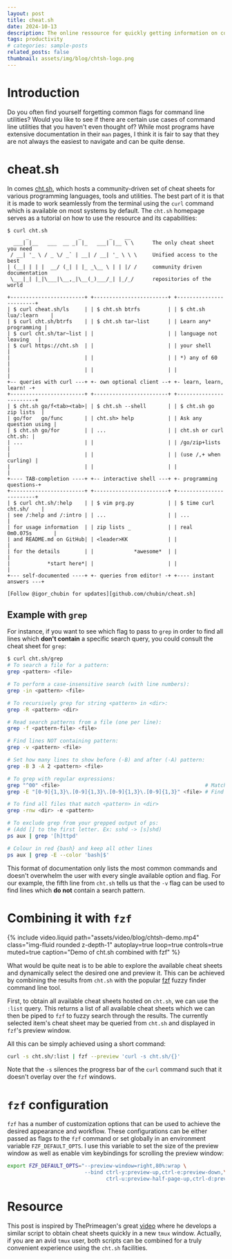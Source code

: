 ```yaml
---
layout: post
title: cheat.sh
date: 2024-10-13
description: The online ressource for quickly getting information on core utilities and languages from anywhere
tags: productivity
# categories: sample-posts
related_posts: false
thumbnail: assets/img/blog/chtsh-logo.png
---
```


# Introduction

Do you often find yourself forgetting common flags for command line utilities?
Would you like to see if there are certain use cases of command line utilities that you haven't even thought of?
While most programs have extensive documentation in their `man` pages, I think it is fair to say that they are not always the easiest to navigate and can be quite dense.

# cheat.sh

In comes [cht.sh](https://www.cht.sh), which hosts a community-driven set of cheat sheets for various programming languages, tools and utilities.
The best part of it is that it is made to work seamlessly from the terminal using the `curl` command which is available on most systems by default.
The `cht.sh` homepage serves as a tutorial on how to use the resource and its capabilities:

```text
$ curl cht.sh
      _                _         _    __
  ___| |__   ___  __ _| |_   ___| |__ \ \      The only cheat sheet you need
 / __| '_ \ / _ \/ _` | __| / __| '_ \ \ \     Unified access to the best
| (__| | | |  __/ (_| | |_ _\__ \ | | |/ /     community driven documentation
 \___|_| |_|\___|\__,_|\__(_)___/_| |_/_/      repositories of the world

+------------------------+ +------------------------+ +------------------------+
| $ curl cheat.sh/ls     | | $ cht.sh btrfs         | | $ cht.sh lua/:learn    |
| $ curl cht.sh/btrfs    | | $ cht.sh tar~list      | | Learn any* programming |
| $ curl cht.sh/tar~list | |                        | | language not leaving   |
| $ curl https://cht.sh  | |                        | | your shell             |
|                        | |                        | | *) any of 60           |
|                        | |                        | |                        |
+-- queries with curl ---+ +- own optional client --+ +- learn, learn, learn! -+
+------------------------+ +------------------------+ +------------------------+
| $ cht.sh go/f<tab><tab>| | $ cht.sh --shell       | | $ cht.sh go zip lists  |
| go/for   go/func       | | cht.sh> help           | | Ask any question using |
| $ cht.sh go/for        | | ...                    | | cht.sh or curl cht.sh: |
| ...                    | |                        | | /go/zip+lists          |
|                        | |                        | | (use /,+ when curling) |
|                        | |                        | |                        |
+---- TAB-completion ----+ +-- interactive shell ---+ +- programming questions-+
+------------------------+ +------------------------+ +------------------------+
| $ curl cht.sh/:help    | | $ vim prg.py           | | $ time curl cht.sh/    |
| see /:help and /:intro | | ...                    | | ...                    |
| for usage information  | | zip lists _            | | real    0m0.075s       |
| and README.md on GitHub| | <leader>KK             | |                        |
| for the details        | |             *awesome*  | |                        |
|            *start here*| |                        | |                        |
+--- self-documented ----+ +- queries from editor! -+ +---- instant answers ---+

[Follow @igor_chubin for updates][github.com/chubin/cheat.sh]
```

## Example with `grep`

For instance, if you want to see which flag to pass to `grep` in order to find all lines which **don't contain** a specific search query, you could consult the cheat sheet for `grep`:

```bash
$ curl cht.sh/grep
# To search a file for a pattern:
grep <pattern> <file>

# To perform a case-insensitive search (with line numbers):
grep -in <pattern> <file>

# To recursively grep for string <pattern> in <dir>:
grep -R <pattern> <dir>

# Read search patterns from a file (one per line):
grep -f <pattern-file> <file>

# Find lines NOT containing pattern:
grep -v <pattern> <file>

# Set how many lines to show before (-B) and after (-A) pattern:
grep -B 3 -A 2 <pattern> <file>

# To grep with regular expressions:
grep "^00" <file>                                               # Match lines starting with 00
grep -E "[0-9]{1,3}\.[0-9]{1,3}\.[0-9]{1,3}\.[0-9]{1,3}" <file> # Find IP add

# To find all files that match <pattern> in <dir>
grep -rnw <dir> -e <pattern>

# To exclude grep from your grepped output of ps:
# (Add [] to the first letter. Ex: sshd -> [s]shd)
ps aux | grep '[h]ttpd'

# Colour in red {bash} and keep all other lines
ps aux | grep -E --color 'bash|$'
```

This format of documentation only lists the most common commands and doesn't overwhelm the user with every single available option and flag.
For our example, the fifth line from `cht.sh` tells us that the `-v` flag can be used to find lines which **do not** contain a search pattern.

# Combining it with `fzf`

{% include video.liquid path="assets/video/blog/chtsh-demo.mp4" class="img-fluid rounded z-depth-1" autoplay=true loop=true controls=true muted=true caption="Demo of cht.sh combined with fzf" %}

What would be quite neat is to be able to explore the available cheat sheets and dynamically select the desired one and preview it.
This can be achieved by combining the results from `cht.sh` with the popular [fzf](https://github.com/junegunn/fzf) fuzzy finder command line tool.

First, to obtain all available cheat sheets hosted on `cht.sh`, we can use the `:list` query.
This returns a list of all available cheat sheets which we can then be piped to `fzf` to fuzzy search through the results.
The currently selected item's cheat sheet may be queried from `cht.sh` and displayed in `fzf`'s preview window.

All this can be simply achieved using a short command:

```bash
curl -s cht.sh/:list | fzf --preview 'curl -s cht.sh/{}'
```

Note that the `-s` silences the progress bar of the `curl` command such that it doesn't overlay over the `fzf` windows.

# `fzf` configuration

`fzf` has a number of customization options that can be used to achieve the desired appearance and workflow.
These configurations can be either passed as flags to the `fzf` command or set globally in an environment variable `FZF_DEFAULT_OPTS`.
I use this variable to set the size of the preview window as well as enable vim keybindings for scrolling the preview window:

```sh
export FZF_DEFAULT_OPTS="--preview-window=right,80%:wrap \
                         --bind ctrl-y:preview-up,ctrl-e:preview-down,\
                                ctrl-u:preview-half-page-up,ctrl-d:preview-half-page-down"
```

# Resource

This post is inspired by ThePrimeagen's great [video](https://www.youtube.com/watch?v=hJzqEAf2U4I) where he develops a similar script to obtain cheat sheets quickly in a new `tmux` window.
Actually, if you are an avid `tmux` user, both scripts can be combined for a truly convenient experience using the `cht.sh` facilities.
